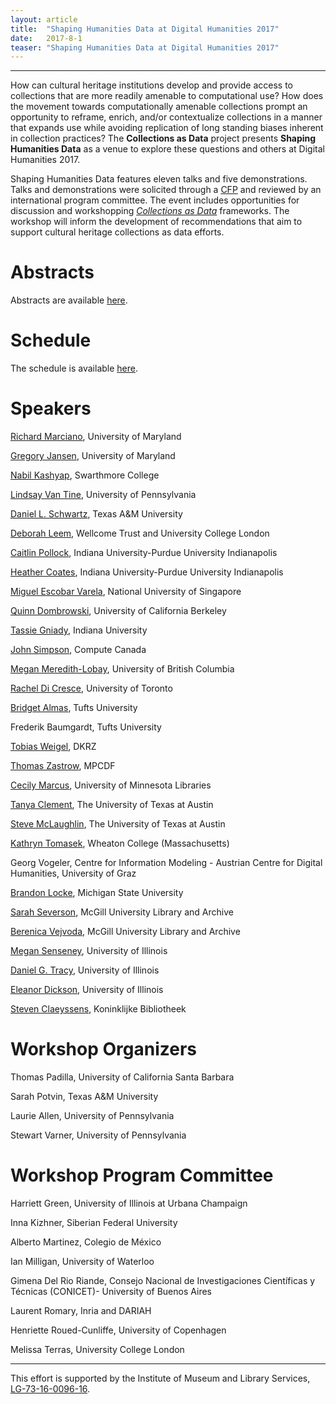 ```yaml
---
layout: article
title:  "Shaping Humanities Data at Digital Humanities 2017"
date:   2017-8-1 
teaser: "Shaping Humanities Data at Digital Humanities 2017"
---
```

---
How can cultural heritage institutions develop and provide access to collections that are more readily amenable to computational use? How does the movement towards computationally amenable collections prompt an opportunity to reframe, enrich, and/or contextualize collections in a manner that expands use while avoiding replication of long standing biases inherent in collection practices? The **Collections as Data** project presents **Shaping Humanities Data** as a venue to explore these questions and others at Digital Humanities 2017.

Shaping Humanities Data features eleven talks and five demonstrations. Talks and demonstrations were solicited through a [CFP](https://collectionsasdata.github.io/dh2017/) and reviewed by an international program committee. The event includes opportunities for discussion and workshopping [*Collections as Data*](https://collectionsasdata.github.io/statement/) frameworks. The workshop will inform the development of recommendations that aim to support cultural heritage collections as data efforts. 

# Abstracts
Abstracts are available [here](https://collectionsasdata.github.io/shapingdata_dh2017_abstracts/). 

# Schedule 
The schedule is available [here](https://collectionsasdata.github.io/shapingdata_dh2017_schedule/). 

# Speakers 
[Richard Marciano](https://ischool.umd.edu/faculty-staff/richard-marciano), University of Maryland

[Gregory Jansen](https://ischool.umd.edu/faculty-staff/greg-jansen), University of Maryland

[Nabil Kashyap](http://www.nabilk.com/), Swarthmore College

[Lindsay Van Tine](http://lindsayvantine.org/), University of Pennsylvania

[Daniel L. Schwartz](http://idhmc.tamu.edu/node/32), Texas A&M University

[Deborah Leem](http://londonsmells.co.uk/contributors/), Wellcome Trust and University College London

[Caitlin Pollock](http://www.ulib.iupui.edu/digitalscholarship/people/caitlinpollock), Indiana University-Purdue University Indianapolis

[Heather Coates](http://www.ulib.iupui.edu/digitalscholarship/people/heathercoates), Indiana University-Purdue University Indianapolis

[Miguel Escobar Varela](http://www.usp.nus.edu.sg/about/meet-our-professors/39-miguel-escobar-varela), National University of Singapore

[Quinn Dombrowski](http://www.quinndombrowski.com/), University of California Berkeley

[Tassie Gniady](http://www.tassieg.org/about/), Indiana University

[John Simpson](https://www.computecanada.ca/research-portal/technical-support/national-experts/), Compute Canada

[Megan Meredith-Lobay](http://ubc.academia.edu/MeganMeredithLobay), University of British Columbia

[Rachel Di Cresce](https://its.library.utoronto.ca/staff/rachel-di-cresce), University of Toronto

[Bridget Almas](http://www.perseus.tufts.edu/hopper/about/who/bridgetAlmas), Tufts University

Frederik Baumgardt, Tufts University

[Tobias Weigel](https://www.dkrz.de/about/Organisation/mitarbeiter/TobiasWeigel), DKRZ

[Thomas Zastrow](http://www.mpcdf.mpg.de/about-mpcdf/organisation/staff/personalpage?email=thomas.zastrow@rzg.mpg.de), MPCDF

[Cecily Marcus](https://www.linkedin.com/in/cecily-marcus-61946347), University of Minnesota Libraries

[Tanya Clement](https://www.ischool.utexas.edu/people/person_details?PersonID=176), The University of Texas at Austin

[Steve McLaughlin](http://www.stephenmclaughlin.net/), The University of Texas at Austin

[Kathryn Tomasek](http://wheatoncollege.edu/faculty/profiles/kathryn-tomasek/), Wheaton College (Massachusetts)

Georg Vogeler, Centre for Information Modeling - Austrian Centre for Digital Humanities, University of Graz

[Brandon Locke](http://brandontlocke.com/), Michigan State University

[Sarah Severson](https://www.mcgill.ca/library/librarians/sarah-severson), McGill University Library and Archive

[Berenica Vejvoda](https://www.mcgill.ca/library/librarians/berenica-vejvoda), McGill University Library and Archive

[Megan Senseney](https://ischool.illinois.edu/people/staff/megan-senseney), University of Illinois

[Daniel G. Tracy](http://www.library.illinois.edu/people/bios/dtracy/), University of Illinois

[Eleanor Dickson](https://www.linkedin.com/in/eleanor-dickson-66643a66), University of Illinois

[Steven Claeyssens](https://www.kb.nl/organisatie/organisatie-en-beleid/afdelingen-en-organogram/collectiespecialisten-kb/steven-claeyssens), Koninklijke Bibliotheek

# Workshop Organizers 
Thomas Padilla, University of California Santa Barbara

Sarah Potvin, Texas A&M University

Laurie Allen, University of Pennsylvania

Stewart Varner, University of Pennsylvania

# Workshop Program Committee
Harriett Green, University of Illinois at Urbana Champaign

Inna Kizhner, Siberian Federal University

Alberto Martinez, Colegio de México

Ian Milligan, University of Waterloo

Gimena Del Rio Riande, Consejo Nacional de Investigaciones Científicas y Técnicas (CONICET)- University of Buenos Aires

Laurent Romary, Inria and DARIAH

Henriette Roued-Cunliffe, University of Copenhagen 

Melissa Terras, University College London

---
This effort is supported by the Institute of Museum and Library Services, [LG-73-16-0096-16](https://www.imls.gov/grants/awarded/LG-73-16-0096-16). 
